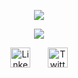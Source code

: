 <p align="center">
   <a href="https://github.com/DenverCoder1/readme-typing-svg">
    <img src="https://readme-typing-svg.demolab.com/?lines=Hi,+I+am+Alif+Arya+Ramadhan;Full-stack+Web+Developer;Bina+Nusantara+University&font=Fira%20Code&center=true&width=500&height=50&color=f75c7e&vCenter=true&pause=1000&size=22" />
  </a>
</p>

<p align="center">
  <!-- Typing SVG by DenverCoder1 - https://github.com/DenverCoder1/readme-typing-svg -->
  <a href="https://github.com/DenverCoder1/readme-typing-svg">
    <img src="https://readme-typing-svg.demolab.com/?lines=Full-stack%20web%20and%20app%20developer;Experienced%20UI%2FUX%20Designer;10%2B%20years%20of%20coding%20experience;Always%20learning%20new%20things&font=Fira%20Code&center=true&width=440&height=45&color=f75c7e&vCenter=true&pause=1000&size=22" />
  </a>
</p>

<!-- Social icons section -->
<p align="center">
    <a href="https://www.linkedin.com/in/alif-arya-ramadhan-743528249/"><img width="32px" alt="LinkedIn" title="LinkedIn" src="https://i.imgur.com/yRpa1dQ.png"/></a>
  &#8287;&#8287;&#8287;&#8287;&#8287;
  <a href="https://x.com/TobyyyRamaa"><img width="32px" alt="Twitter" title="Twitter" src="https://i.imgur.com/AixJgnm.png"/></a>
</p>
